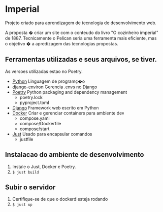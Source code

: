 # Imperial

Projeto criado para aprendizagem de tecnologia de desenvolvimento web.

A proposta � criar um site com o conteudo do livro "O cozinheiro imperial" de 1887. Tecnicamente o Pelican seria uma ferramenta mais eficiente, mas o objetivo � a apredizagem das tecnologias propostas.


## Ferramentas utilizadas e seus arquivos, se tiver.
As versoes utilizadas estao no Poetry.
- [Python](https://www.python.org/) Linguagem de programç�o
- [django-environ](https://django-environ.readthedocs.io) Gerencia .envs no Django 
- [Poetry](https://python-poetry.org/) Python packaging and dependency management
  - poetry.lock
  - pyproject.toml
- [Django](https://www.djangoproject.com/) Framework web escrito em Python
- [Docker](https://www.docker.com/) Criar e gerenciar containers para ambiente dev
  - compose.yaml
  - compose/Dockerfile
  - compose/start
- [Just](https://just.systems/) Usado para encapsular comandos
  - justfile


## Instalacao do ambiente de desenvolvimento

1. Instale o Just, Docker e Poetry.
2. `$ just build`

## Subir o servidor
1. Certifique-se de que o dockerd esteja rodando
2. `$ just up` 
